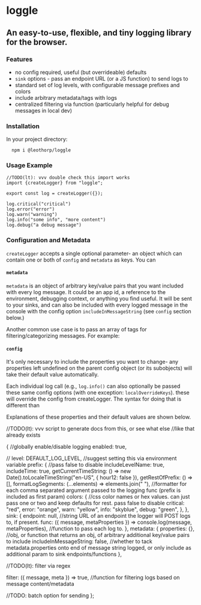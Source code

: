 # loggle

## An easy-to-use, flexible, and tiny logging library for the browser.

### Features

- no config required, useful (but overrideable) defaults
- `sink` options - pass an endpoint URL (or a JS function) to send logs to
- standard set of log levels, with configurable message prefixes and colors
- include arbitrary metadata/tags with logs
- centralized filtering via function (particularly helpful for debug messages in local dev)

### Installation

In your project directory:
```
  npm i @leothorp/loggle
```

### Usage Example
```
//TODO(lt): vvv double check this import works
import {createLogger} from "loggle";

export const log = createLogger({});

log.critical("critical")
log.error("error")
log.warn("warning")
log.info("some info", "more content")
log.debug("a debug message")
```

### Configuration and Metadata

`createLogger` accepts a single optional parameter- an object which can contain
one or both of `config` and `metadata` as keys.  You can 

#### `metadata`

`metadata` is an object of arbitrary key/value pairs that you want 
included with every log message. It could be an app id,
a reference to the environment, debugging context, or anything you find useful. It will be sent to your sinks, and can also be included with
every logged message in the console with the config option  `includeInMessageString`
(see `config` section below.) 

Another common use case is to pass an array of tags for filtering/categorizing
messages. For example:




#### `config`

It's only necessary to include the properties you want to change- any properties left undefined on the parent config object (or its subobjects) will take their default value automatically.

Each individual log call (e.g., `log.info()` can also optionally be 
passed these same config options (with one exception: `localOverrideKeys`). these will override the config from 
createLogger. The syntax for doing that is different than




Explanations of these properties and their default values are shown below.

//TODO(lt): vvv script to generate docs from this, or see what else
//like that already exists

{
//globally enable/disable logging
enabled: true,

//
level: DEFAULT_LOG_LEVEL, //suggest setting this via environment variable
prefix: {
//pass false to disable
includeLevelName: true,
includeTime: true,
getCurrentTimeString: () =>
new Date().toLocaleTimeString("en-US", { hour12: false }),
getRestOfPrefix: () => [],
formatLogSegments: (...elements) => elements.join(" "), //formatter for each comma separated argument passed to the logging func (prefix is included as first param)
colors: {
//css color names or hex values. can just pass one or two and keep defaults for rest. pass false to disable
critical: "red",
error: "orange",
warn: "yellow",
info: "skyblue",
debug: "green",
},
},
sink: {
endpoint: null, //string URL of an endpoint the logger will POST logs to, if present.
func: ({ message, metaProperties }) => console.log(message, metaProperties), //function to pass each log to.
},
metadata: {
properties: {}, //obj, or function that returns an obj, of arbitrary additional key/value pairs to include
includeInMessageString: false, //whether to tack metadata.properties onto end of message string logged, or only include as additional param to sink endpoints/functions
},

//TODO(lt): filter via regex

filter: ({ message, meta }) => true, //function for filtering logs based on message content/metadata

//TODO: batch option for sending
};
